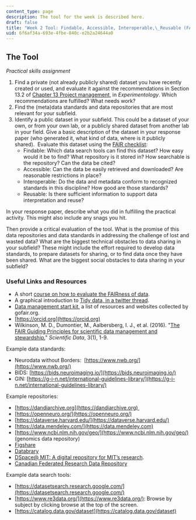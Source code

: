 ```yaml
---
content_type: page
description: The tool for the week is described here.
draft: false
title: "Week 2 Tool: Findable, Accessible, Interoperable,\_Reusable (FAIR) Data Sharing"
uid: 6f6af34a-693e-4fbe-840c-e2b2a24644a0
---
```

## The Tool

*Practical skills assignment*

1. Find a private (not already publicly shared) dataset you have recently created or used, and evaluate it against the recommendations in Section 13.2 of [Chapter 13 Project management](https://experimentology.io/13-management), in *Experimentology*. Which recommendations are fulfilled? What needs work?
2. Find the (meta)data standards and data repositories that are most relevant for your subfield.
3. Identify a public dataset in your subfield. This could be a dataset of your own, or from your own lab, or a publicly shared dataset from another lab in your field. Give a basic description of the dataset in your response paper (who generated it, what kind of data, where is it publicly shared).  Evaluate this dataset using the [FAIR checklist](https://www.lcrdm.nl/files/lcrdm/2019-07/HOW%20FAIR%20IS%20YOUR%20DATA_flyer_2.pdf):
    - Findable: Which data search tools can find this dataset? How easy would it be to find? What repository is it stored in? How searchable is the repository? Can the data be cited?
    - Accessible: Can the data be easily retrieved and downloaded? Are reasonable restrictions in place?
    - Interoperable: Do the data and metadata conform to recognized standards in this discipline? How good are those standards?
    - Reusable: Is there sufficient information to support data interpretation and reuse? 

In your response paper, describe what you did in fulfilling the practical activity. This might also include any snags you hit.

Then provide a critical evaluation of the tool. What is the promise of this data repositories and data standards in addressing the challenge of lost and wasted data? What are the biggest technical obstacles to data sharing in your subfield? These might include the effort required to develop data standards, to prepare datasets for sharing, or to find data once they have been shared. What are the biggest social obstacles to data sharing in your subfield?

### Useful Links and Resources

- A short [course on how to evaluate the FAIRness of data](https://www.fosteropenscience.eu/node/2644).
- A graphical introduction to [Tidy data, in a twitter thread](https://twitter.com/juliesquid/status/1315710359404113920).
- [Data management start kit,](https://www.go-fair.org/resources/rdm-starter-kit/) a list of resources and websites collected by gofair.org.
- [https://orcid.org](https://orcid.org)
- Wilkinson, M. D., Dumontier, M., Aalbersberg, I. J., et al. (2016). "[The FAIR Guiding Principles for scientific data management and stewardship.](https://www.nature.com/articles/sdata201618?)" *Scientific Data*, 3(1), 1-9.

Example data standards:

- Neurodata without Borders:  [https://www.nwb.org/](https://www.nwb.org/)
- BIDS: [https://bids.neuroimaging.io/](https://bids.neuroimaging.io/)
- GIN: [https://g-i-n.net/international-guidelines-library/](https://g-i-n.net/international-guidelines-library/)

Example repositories:

- [https://dandiarchive.org](https://dandiarchive.org) 
- [https://openneuro.org/](https://openneuro.org/)
- [https://dataverse.harvard.edu/](https://dataverse.harvard.edu/)
- [https://data.mendeley.com/](https://data.mendeley.com)
- [https://www.ncbi.nlm.nih.gov/geo/](https://www.ncbi.nlm.nih.gov/geo/) (genomics data repository)
- [Figshare](https://figshare.com/)
- [Databrary](https://nyu.databrary.org/)  
- [DSpace@ MIT: A digital repository for MIT’s research](https://dspace.mit.edu/).
- [Canadian Federated Research Data Repository](https://www.frdr-dfdr.ca/repo/)

Example data search tools:

- [https://datasetsearch.research.google.com/](https://datasetsearch.research.google.com/)
- [https://www.re3data.org/](https://www.re3data.org/): Browse by subject by clicking browse at the top of the screen.
- [https://catalog.data.gov/dataset](https://catalog.data.gov/dataset)